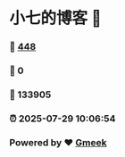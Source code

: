 # 小七的博客 :link:  
### :page_facing_up: [448](/tag.html) 
### :speech_balloon: 0 
### :hibiscus: 133905 
### :alarm_clock: 2025-07-29 10:06:54 
### Powered by :heart: [Gmeek](https://github.com/Meekdai/Gmeek)
